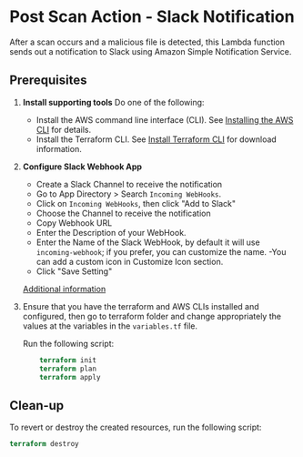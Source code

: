 # Post Scan Action - Slack Notification

After a scan occurs and a malicious file is detected, this Lambda function sends out a notification to Slack using Amazon Simple Notification Service.

## Prerequisites

1. **Install supporting tools**
    Do one of the following:
    - Install the AWS command line interface (CLI). See [Installing the AWS CLI](https://docs.aws.amazon.com/cli/latest/userguide/cli-chap-install.html) for details.
    - Install the Terraform CLI. See [Install Terraform CLI](https://learn.hashicorp.com/tutorials/terraform/install-cli#install-terraform) for download information.
2. **Configure Slack Webhook App**
    - Create a Slack Channel to receive the notification
    - Go to App Directory > Search `Incoming WebHooks`.
    - Click on `Incoming WebHooks`, then click "Add to Slack"
    - Choose the Channel to receive the notification
    - Copy Webhook URL
    - Enter the Description of your WebHook.
    - Enter the Name of the Slack WebHook, by default it will use `incoming-webhook`; if you prefer, you can customize the name.
    -You can add a custom icon in Customize Icon section.
    - Click "Save Setting"
    
    [Additional information](https://slack.com/help/articles/115005265063-Incoming-webhooks-for-Slack)

3. Ensure that you have the terraform and AWS CLIs installed and configured, then go to terraform folder and change appropriately the values at the variables in the `variables.tf` file.

    Run the following script:

    ```terraform
        terraform init
        terraform plan
        terraform apply
    ```

## Clean-up

To revert or destroy the created resources, run the following script:

```terraform
terraform destroy
```